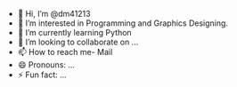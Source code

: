 - 👋 Hi, I’m @dm41213
- 👀 I’m interested in Programming and Graphics Designing.
- 🌱 I’m currently learning Python
- 💞️ I’m looking to collaborate on ...
- 📫 How to reach me- Mail
- 😄 Pronouns: ...
- ⚡ Fun fact: ...

<!---
dm41213/dm41213 is a ✨ special ✨ repository because its `README.md` (this file) appears on your GitHub profile.
You can click the Preview link to take a look at your changes.
--->
